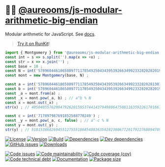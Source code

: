 :mermaid: [@aureooms/js-modular-arithmetic-big-endian](https://aureooms.github.io/js-modular-arithmetic-big-endian)
==

Modular arithmetic for JavaScript.
See [docs](https://aureooms.github.io/js-modular-arithmetic-big-endian/index.html).

> [Try it on RunKit](https://runkit.com/aureooms/js-modular-arithmetic-big-endian)!

```js
import { Montgomery } from '@aureooms/js-modular-arithmetic-big-endian' ; 
const int = s => s.split('').map(x => +x) ;
const str = x => x.join('') ;
const base = 10 ;
const N = int('57896044618658097711785492504343953926634992332820282019728792003956564819949') ;
const mont = new Montgomery(base, N) ;

const a = int('57896044618658097711785492504343953926634992332820281301830804312103976049700') ;
const b = int('57896044618658097711785492504343953926634992332820282019728792003955491078125') ;
const _a = mont.from(a) ;
const _x = mont.pow(_a, b) ; // a^b % N
const x = mont.out(_x) ;
str(x) ; // 40504055762004792620159537441437949886475081163592261781667958256380085618313

const c = int('717897987691852588770249') ;
const _y = mont.pow(_a, c, false) ; // a^-c % N
const y = mont.out(_y) ;
str(y) ; // 51815386826945512755518685488363592823806772017922768894709047770322605499358
```

[![License](https://img.shields.io/github/license/aureooms/js-modular-arithmetic-big-endian.svg)](https://raw.githubusercontent.com/aureooms/js-modular-arithmetic-big-endian/main/LICENSE)
[![Version](https://img.shields.io/npm/v/@aureooms/js-modular-arithmetic-big-endian.svg)](https://www.npmjs.org/package/@aureooms/js-modular-arithmetic-big-endian)
[![Build](https://img.shields.io/travis/aureooms/js-modular-arithmetic-big-endian/main.svg)](https://travis-ci.com/aureooms/js-modular-arithmetic-big-endian/branches)
[![Dependencies](https://img.shields.io/david/aureooms/js-modular-arithmetic-big-endian.svg)](https://david-dm.org/aureooms/js-modular-arithmetic-big-endian)
[![Dev dependencies](https://img.shields.io/david/dev/aureooms/js-modular-arithmetic-big-endian.svg)](https://david-dm.org/aureooms/js-modular-arithmetic-big-endian?type=dev)
[![GitHub issues](https://img.shields.io/github/issues/aureooms/js-modular-arithmetic-big-endian.svg)](https://github.com/aureooms/js-modular-arithmetic-big-endian/issues)
[![Downloads](https://img.shields.io/npm/dm/@aureooms/js-modular-arithmetic-big-endian.svg)](https://www.npmjs.org/package/@aureooms/js-modular-arithmetic-big-endian)

[![Code issues](https://img.shields.io/codeclimate/issues/aureooms/js-modular-arithmetic-big-endian.svg)](https://codeclimate.com/github/aureooms/js-modular-arithmetic-big-endian/issues)
[![Code maintainability](https://img.shields.io/codeclimate/maintainability/aureooms/js-modular-arithmetic-big-endian.svg)](https://codeclimate.com/github/aureooms/js-modular-arithmetic-big-endian/trends/churn)
[![Code coverage (cov)](https://img.shields.io/codecov/c/gh/aureooms/js-modular-arithmetic-big-endian/main.svg)](https://codecov.io/gh/aureooms/js-modular-arithmetic-big-endian)
[![Code technical debt](https://img.shields.io/codeclimate/tech-debt/aureooms/js-modular-arithmetic-big-endian.svg)](https://codeclimate.com/github/aureooms/js-modular-arithmetic-big-endian/trends/technical_debt)
[![Documentation](https://aureooms.github.io/js-modular-arithmetic-big-endian/badge.svg)](https://aureooms.github.io/js-modular-arithmetic-big-endian/source.html)
[![Package size](https://img.shields.io/bundlephobia/minzip/@aureooms/js-modular-arithmetic-big-endian)](https://bundlephobia.com/result?p=@aureooms/js-modular-arithmetic-big-endian)
